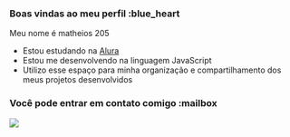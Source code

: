 ### Boas vindas ao meu perfil :blue_heart

Meu nome é matheios 205 

- Estou estudando na [Alura](https://www.alura.com.br)
- Estou me desenvolvendo na linguagem JavaScript
- Utilizo esse espaço para minha organização e compartilhamento dos meus projetos desenvolvidos

### Você pode entrar em contato comigo :mailbox


![](https://media.tenor.com/M1li4cr2TOoAAAAC/stressed-out.gif)
